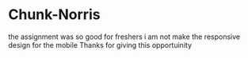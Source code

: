 # Chunk-Norris
the assignment was so good for freshers
i am not make the responsive design for the mobile
Thanks for giving this opportuinity
